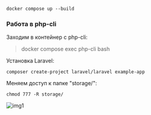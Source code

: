 ```
docker compose up --build
```

### Работа в php-cli
Заходим в контейнер с php-cli:
>docker compose exec php-cli bash

Установка Laravel:
```
composer create-project laravel/laravel example-app
```

Меняем доступ к папке "storage/":
```
chmod 777 -R storage/
```
![img1](https://github.com/user-attachments/assets/f4a0cc07-2e50-42c6-b03d-3ce94c835a33)

